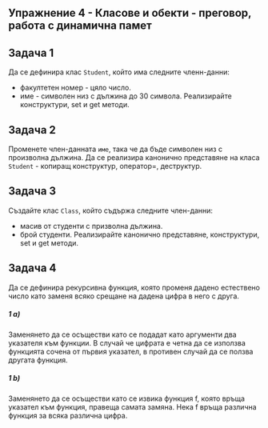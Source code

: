 ## Упражнение 4 - Класове и обекти - преговор, работа с динамична памет

## Задача 1
Да се дефинира клас ```Student```, който има следните членн-данни:
- факултетен номер - цяло число.
- име - символен низ с дължина до 30 символа.
Реализирайте конструктури, set и get методи.

## Задача 2

Променете член-данната ```име```, така че да бъде символен низ с произволна дължина.
Да се реализира канонично представяне на класа ```Student``` - копиращ конструктур, оператор=, деструктур.

## Задача 3
Създайте клас ```Class```, който съдържа следните член-данни:
- масив от студенти с призволна дължина.
- брой студенти.
Реализирайте канонично представяне, конструктури, set и get методи.

## Задача 4

Да се дефинира рекурсивна функция, която променя дадено естествено число като заменя всяко срещане на дадена цифра в него
с друга.

##### 1 a)
Заменянето да се осъществи като се подадат като аргументи два указателя към функции. В случай че цифрата е четна да се използва функцията сочена от първия указател, в противен случай да се ползва другата функция.

##### 1 b)
Заменянето да се осъществи като се извика функция f, която връща указател към функция, правеща самата замяна.
Нека f връща различна функция за всяка различна цифра.